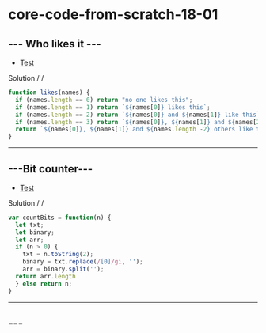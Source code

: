 # core-code-from-scratch-18-01

## --- Who likes it ---

* [Test]()

Solution / /

``` javascript 
function likes(names) {
  if (names.length == 0) return "no one likes this";
  if (names.length == 1) return `${names[0]} likes this`;
  if (names.length == 2) return `${names[0]} and ${names[1]} like this`;
  if (names.length == 3) return `${names[0]}, ${names[1]} and ${names[2]} like this`;
  return `${names[0]}, ${names[1]} and ${names.length -2} others like this`;
}
```

---
## ---Bit counter---

* [Test](https://www.codewars.com/kata/526571aae218b8ee490006f4/train/javascript)

Solution / /

``` javascript
var countBits = function(n) {
  let txt;
  let binary;
  let arr;
  if (n > 0) {
    txt = n.toString(2);
    binary = txt.replace(/[0]/gi, '');
    arr = binary.split('');
  return arr.length
  } else return n;
}
```

---
## ---
